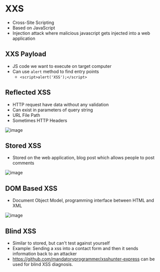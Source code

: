 # XXS
* Cross-Site Scripting
* Based on JavaScript
* Injection attack where malicious javascript gets injected into a web application

## XXS Payload
* JS code we want to execute on target computer
* Can use `alert` method to find entry points
  * `<script>alert('XSS');</script>`
 
## Reflected XSS
* HTTP request have data without any validation
* Can exist in parameters of query string
* URL File Path
* Sometimes HTTP Headers

![image](https://github.com/goytia54/tryhackmebb/assets/13384055/0aa8258d-1ec1-4bed-8597-2457deed3fb8)

## Stored XSS
* Stored on the web application, blog post which allows people to post comments

![image](https://github.com/goytia54/tryhackmebb/assets/13384055/c2e99943-b2e4-49c9-91c2-be5b35f78ae8)

## DOM Based XSS
* Document Object Model, programming interface between HTML and XML

![image](https://github.com/goytia54/tryhackmebb/assets/13384055/374caf25-696c-4e53-b455-05dc421717f2)

## Blind XSS
* Similar to stored, but can't test against yourself
* Example: Sending a xss into a contact form and then it sends information back to an attacker
* https://github.com/mandatoryprogrammer/xsshunter-express can be used for blind XSS diagnosis.



